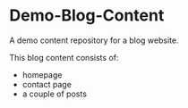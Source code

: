 # Demo-Blog-Content

A demo content repository for a blog website.

This blog content consists of:
- homepage
- contact page
- a couple of posts
